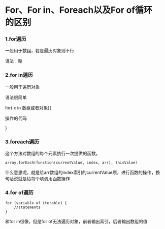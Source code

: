 # For、For in、Foreach以及For of循环的区别

### 1.for遍历

一般用于数组，若是遍历对象则不行

语法：略

### 2.for in遍历

一般用于遍历对象

语法很简单

for( x in 数组或者对象){

操作的代码

}

### 3.foreach遍历

这个方法对数组的每个元素执行一次提供的函数。

```
array.forEach(function(currentValue, index, arr), thisValue)
```

什么意思呢，就是给arr数组的index索引的currentValue项，进行函数的操作，换句话说就是给每个项调用函数操作

### 4.for of遍历

```
for (variable of iterable) {
    //statements
}
```

和for in很像，但是for of无法遍历对象，前者输出索引，后者输出数组的值